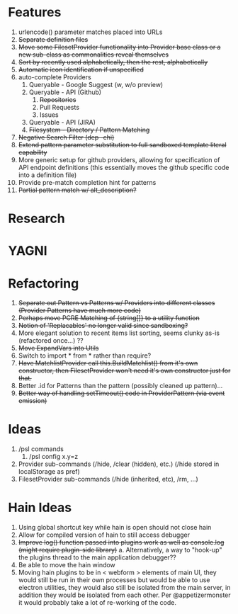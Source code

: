 # Features

1. urlencode() parameter matches placed into URLs
2. ~~Separate definition files~~
3. ~~Move some FilesetProvider functionality into Provider base class or a new sub-class as commonalities reveal themselves~~
4. ~~Sort by recently used alphabetically, then the rest, alphabetically~~
5. ~~Automatic icon identification if unspecified~~
6. auto-complete Providers
    1. Queryable - Google Suggest (w, w/o preview)
    2. Queryable - API (Github)
        1. ~~Repositories~~
        2. Pull Requests
        3. Issues
    4. Queryable - API (JIRA)
    5. ~~Filesystem - Directory / Pattern Matching~~
7. ~~Negative Search Filter (dep -chi)~~
8. ~~Extend pattern parameter substitution to full sandboxed template literal capability~~
9. More generic setup for github providers, allowing for specification of API endpoint definitions
    (this essentially moves the github specific code into a definition file)
10. Provide pre-match completion hint for patterns
12. ~~Partial pattern match w/ alt_description?~~

# Research


# YAGNI


# Refactoring

1. ~~Separate out Pattern vs Patterns w/ Providers into different classes (Provider Patterns have much more code)~~
2. ~~Perhaps move PCRE Matching of {string[]} to a utility function~~
3. ~~Notion of 'Replacables' no longer valid since sandboxing?~~
4. More elegant solution to recent items list sorting, seems clunky as-is (refactored once...) ??
5. ~~Move ExpandVars into Utils~~
6. Switch to import * from * rather than require?
7. ~~Have MatchlistProvider call this.BuildMatchlist() from it's own constructor, then FilesetProvider won't need it's own constructor just for that.~~
8. Better .id for Patterns than the pattern (possibly cleaned up pattern)...
9. ~~Better way of handling setTimeout() code in ProviderPattern (via event emission)~~


# Ideas

1. /psl commands
    1. /psl config x.y=z
3. Provider sub-commands (/hide, /clear (hidden), etc.) (/hide stored in localStorage as pref)
4. FilesetProvider sub-commands (/hide (inherited, etc), /rm, ...)

# Hain Ideas

1. Using global shortcut key while hain is open should not close hain
2. Allow for compiled version of hain to still access debugger
3. ~~Improve log() function passed into plugins work as well as console.log (might require plugin-side library)~~
    a. Alternatively, a way to "hook-up" the plugins thread to the main application debugger??
4. Be able to move the hain window
5. Moving hain plugins to be in < webform > elements of main UI, they would still be run in their own processes but
    would be able to use electron utilities, they would also still be isolated from the main server, in addition they
    would be isolated from each other.  Per @appetizermonster it would probably take a lot of re-working of the code.

